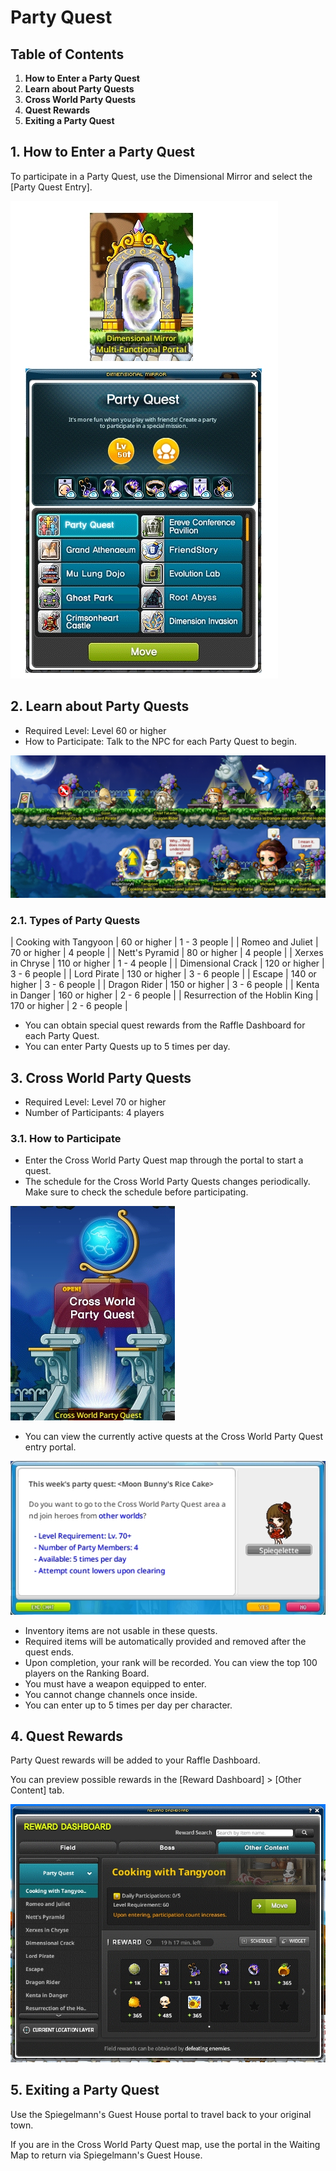 # Party Quest
## Table of Contents
1.  **How to Enter a Party Quest**
2.  **Learn about Party Quests**
3.  **Cross World Party Quests**
4.  **Quest Rewards**
5.  **Exiting a Party Quest**
## 1. How to Enter a Party Quest

To participate in a Party Quest, use the Dimensional Mirror and select the \[Party Quest Entry\].

![](images/msn-101/beginners-guide/monster-and-dungeon/image_1747236349845_844.png)

## 2. Learn about Party Quests
*   Required Level: Level 60 or higher
*   How to Participate: Talk to the NPC for each Party Quest to begin.

![](images/msn-101/beginners-guide/monster-and-dungeon/image_1747236349845_442.png)

### 2.1. Types of Party Quests

| Cooking with Tangyoon | 60 or higher | 1 - 3 people |
| Romeo and Juliet | 70 or higher | 4 people |
| Nett's Pyramid | 80 or higher | 4 people |
| Xerxes in Chryse | 110 or higher | 1 - 4 people |
| Dimensional Crack | 120 or higher | 3 - 6 people |
| Lord Pirate | 130 or higher | 3 - 6 people |
| Escape | 140 or higher | 3 - 6 people |
| Dragon Rider | 150 or higher | 3 - 6 people |
| Kenta in Danger | 160 or higher | 2 - 6 people |
| Resurrection of the Hoblin King | 170 or higher | 2 - 6 people |

*   You can obtain special quest rewards from the Raffle Dashboard for each Party Quest.
*   You can enter Party Quests up to 5 times per day.
## 3. Cross World Party Quests
*   Required Level: Level 70 or higher
*   Number of Participants: 4 players
### 3.1. How to Participate
*   Enter the Cross World Party Quest map through the portal to start a quest.
*   The schedule for the Cross World Party Quests changes periodically. Make sure to check the schedule before participating.

![](images/msn-101/beginners-guide/monster-and-dungeon/image_1747236349845_386.png)

*   You can view the currently active quests at the Cross World Party Quest entry portal.

![](images/msn-101/beginners-guide/monster-and-dungeon/image_1747236349845_627.png)

*   Inventory items are not usable in these quests.
*   Required items will be automatically provided and removed after the quest ends.
*   Upon completion, your rank will be recorded. You can view the top 100 players on the Ranking Board.
*   You must have a weapon equipped to enter.
*   You cannot change channels once inside.
*   You can enter up to 5 times per day per character.
## 4. Quest Rewards

Party Quest rewards will be added to your Raffle Dashboard.

You can preview possible rewards in the \[Reward Dashboard\] > \[Other Content\] tab.

![](images/msn-101/beginners-guide/monster-and-dungeon/image_1747236349845_260.png)

## 5. Exiting a Party Quest

Use the Spiegelmann's Guest House portal to travel back to your original town.

If you are in the Cross World Party Quest map, use the portal in the Waiting Map to return via Spiegelmann's Guest House.